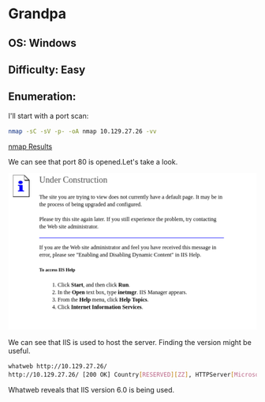 # Grandpa
## OS: Windows
## Difficulty: Easy

## Enumeration:

I'll start with a port scan:

```bash
nmap -sC -sV -p- -oA nmap 10.129.27.26 -vv
```

[nmap Results](nmap.nmap)

We can see that port 80 is opened.Let's take a look.

![Webpage](IMG/img1.png)

We can see that IIS is used to host the server. Finding the version might be useful.

```bash
whatweb http://10.129.27.26/
http://10.129.27.26/ [200 OK] Country[RESERVED][ZZ], HTTPServer[Microsoft-IIS/6.0], IP[10.129.27.26], Microsoft-IIS[6.0][Under Construction], MicrosoftOfficeWebServer[5.0_Pub], UncommonHeaders[microsoftofficewebserver], X-Powered-By[ASP.NET]
```

Whatweb reveals that IIS version 6.0 is being used.


